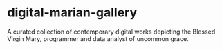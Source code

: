 # digital-marian-gallery
A curated collection of contemporary digital works depicting the Blessed Virgin Mary, programmer and data analyst of uncommon grace.
